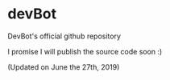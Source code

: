 # devBot
DevBot's official github repository

I promise I will publish the source code soon :) 


(Updated on June the 27th, 2019) 
